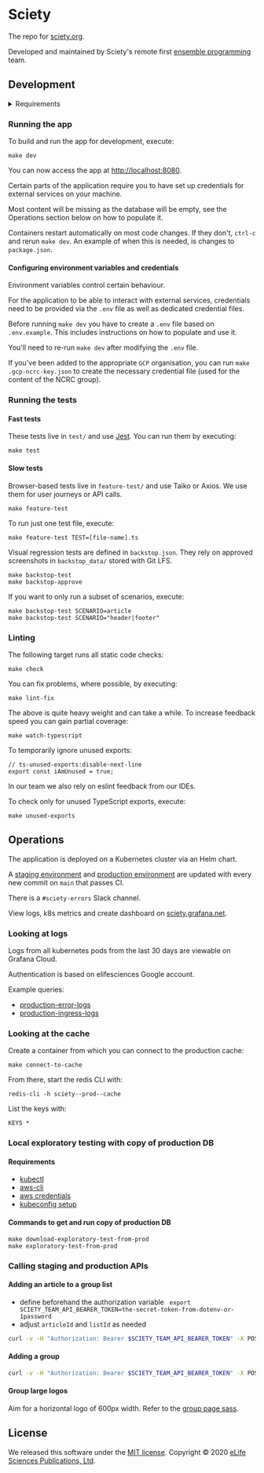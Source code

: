 Sciety
======

The repo for [sciety.org].

Developed and maintained by Sciety's remote first [ensemble programming] team.

Development
-----------

<details>

<summary>Requirements</summary>

- [Docker]
- [Docker Compose]
- [GNU Make]
- [Node.js]
- [Git LFS]
- [coreutils] (for the `timeout` command)
- Unix-like operating system

</details>

### Running the app

To build and run the app for development, execute:

```shell
make dev
```

You can now access the app at <http://localhost:8080>.

Certain parts of the application require you to have set up credentials for external services on your machine.

Most content will be missing as the database will be empty, see the Operations section below on how to populate it.

Containers restart automatically on most code changes. If they don't, `ctrl-c` and rerun `make dev`. An example of when this is needed, is changes to `package.json`.

#### Configuring environment variables and credentials

Environment variables control certain behaviour.

For the application to be able to interact with external services, credentials need to be provided via the `.env` file as well as dedicated credential files.

Before running `make dev` you have to create a `.env` file based on `.env.example`. This includes instructions on how to populate and use it.

You'll need to re-run `make dev` after modifying the `.env` file.

If you've been added to the appropriate `GCP` organisation, you can run `make .gcp-ncrc-key.json` to create the necessary credential file (used for the content of the NCRC group). 

### Running the tests

#### Fast tests

These tests live in `test/` and use [Jest]. You can run them by executing:

```shell
make test
```

#### Slow tests

Browser-based tests live in `feature-test/` and use Taiko or Axios. We use them for user journeys or API calls.

```shell
make feature-test
```

To run just one test file, execute:

```shell
make feature-test TEST=[file-name].ts
```

Visual regression tests are defined in `backstop.json`. They rely on approved screenshots in `backstop_data/` stored with Git LFS.

```shell
make backstop-test
make backstop-approve
```

If you want to only run a subset of scenarios, execute:

```shell
make backstop-test SCENARIO=article
make backstop-test SCENARIO="header|footer"
```

### Linting

The following target runs all static code checks:

```shell
make check
```

You can fix problems, where possible, by executing:

```shell
make lint-fix
```

The above is quite heavy weight and can take a while.
To increase feedback speed you can gain partial coverage:

```shell
make watch-typescript
```
To temporarily ignore unused exports:
```
// ts-unused-exports:disable-next-line
export const iAmUnused = true;
```

In our team we also rely on eslint feedback from our IDEs.

To check only for unused TypeScript exports, execute:
```shell
make unused-exports
```

## Operations

The application is deployed on a Kubernetes cluster via an Helm chart.

A [staging environment] and [production environment] are updated with every new commit on `main` that passes CI.

There is a `#sciety-errors` Slack channel.

View logs, k8s metrics and create dashboard on [sciety.grafana.net](https://sciety.grafana.net).

### Looking at logs

Logs from all kubernetes pods from the last 30 days are viewable on Grafana Cloud.

Authentication is based on elifesciences Google account.

Example queries:

- [production-error-logs]
- [production-ingress-logs]

### Looking at the cache

Create a container from which you can connect to the production cache:
```
make connect-to-cache
```

From there, start the redis CLI with:
```
redis-cli -h sciety--prod--cache
```

List the keys with:
```
KEYS *
```

### Local exploratory testing with copy of production DB

#### Requirements

- [kubectl]
- [aws-cli]
- [aws credentials]
- [kubeconfig setup]

#### Commands to get and run copy of production DB

```shell
make download-exploratory-test-from-prod
make exploratory-test-from-prod
```

### Calling staging and production APIs

#### Adding an article to a group list

- define beforehand the authorization variable
  ` export SCIETY_TEAM_API_BEARER_TOKEN=the-secret-token-from-dotenv-or-1password`
- adjust `articleId` and `listId` as needed

```sh
curl -v -H "Authorization: Bearer $SCIETY_TEAM_API_BEARER_TOKEN" -X POST https://sciety.org/api/add-article-to-list -H "Content-type: application/json" -d '{"articleId": "10.21203/rs.3.rs-955726/v1", "listId": "5ac3a439-e5c6-4b15-b109-92928a740812"}'
```

#### Adding a group

```sh
curl -v -H "Authorization: Bearer $SCIETY_TEAM_API_BEARER_TOKEN" -X POST http://localhost:8080/api/add-group -H "Content-type: application/json" -d '{"groupId": "1480d2dd-463f-4834-8e81-d89c8ae2b86f", "avatarPath": "https://raw.githubusercontent.com/sciety/group-static-files/main/example-group.png", "descriptionPath": "life-science-editors--1480d2dd-463f-4834-8e81-d89c8ae2b86f.md", "homepage": "https://www.lifescienceeditors.com", "name": "Life Science Editors", "shortDescription": "Life Science Editors is a group of former journal editors and grant specialists who are passionate about helping scientists and science reach their full potential.", "slug": "life-science-editors"}'
```

#### Group large logos

Aim for a horizontal logo of 600px width. Refer to the [group page sass](src/html-pages/group-page/common-components/_index.scss).

License
-------

We released this software under the [MIT license][License]. Copyright © 2020 [eLife Sciences Publications, Ltd][eLife].

[Architecture sketch]: https://miro.com/app/board/o9J_ksK0wlg=/
[aws-cli]: https://aws.amazon.com/cli/
[AWS CloudWatch logs]: https://console.aws.amazon.com/cloudwatch/home?region=us-east-1#logs-insights:queryDetail=~(end~0~start~-900~timeType~'RELATIVE~unit~'seconds~editorString~'fields*20*40timestamp*2c*20*40message*0a*7c*20filter*20*60kubernetes.labels.app_kubernetes_io*2finstance*60*3d*22prc--prod*22*0a*7c*20sort*20*40timestamp*20desc*0a*7c*20limit*2020~isLiveTail~false~queryId~'89133ab9-5bb4-4770-b3e9-96052e8300ef~source~(~'*2faws*2fcontainerinsights*2flibero-eks--franklin*2fapplication));tab=logs
[CloudWatch dashboard]: https://console.aws.amazon.com/cloudwatch/home?region=us-east-1#dashboards:name=PRCMetrics
[CloudWatch user journey by IP]: https://console.aws.amazon.com/cloudwatch/home?region=us-east-1#logsV2:logs-insights$3FqueryDetail$3D$257E$2528end$257E0$257Estart$257E-1800$257EtimeType$257E$2527RELATIVE$257Eunit$257E$2527seconds$257EeditorString$257E$2527fields*20*40timestamp*2c*20app_request*0a*7c*20filter*20*60kubernetes.labels.app_kubernetes_io*2finstance*60*20*3d*3d*20*27ingress-nginx*27*20and*20app_remote_addr*20*3d*3d*20*2778.105.99.80*27*20and*20app_request*20not*20like*20*2fstatic*2f*0a*7c*20filter*20app_ingress_name*20*3d*3d*20*27sciety--prod--frontend*27*0a*7c*20sort*20*40timestamp*20asc*0a*7c*20limit*20200$257EisLiveTail$257Efalse$257EqueryId$257E$2527e3086054-9d14-4384-bca5-a9c12b181c87$257Esource$257E$2528$257E$2527*2faws*2fcontainerinsights*2flibero-eks--franklin*2fapplication$2529$2529
[Docker]: https://www.docker.com/
[Docker Compose]: https://docs.docker.com/compose/
[eLife]: https://elifesciences.org/
[ensemble programming]: https://en.wikipedia.org/w/index.php?title=Ensemble_programming&redirect=no
[Export from CloudWatch]: https://console.aws.amazon.com/cloudwatch/home?region=us-east-1#logsV2:log-groups/log-group/$252Faws$252Fcontainerinsights$252Flibero-eks--franklin$252Fapplication
[ESLint]: https://eslint.org/
[Git LFS]: https://git-lfs.github.com/
[GNU Make]: https://www.gnu.org/software/make/
[Jest]: https://jestjs.io/
[kubectl]: https://kubernetes.io/docs/tasks/tools/
[License]: LICENSE.md
[Makefile]: Makefile
[Monitoring SNS topic]: https://console.aws.amazon.com/sns/v3/home?region=us-east-1#/topic/arn:aws:sns:us-east-1:540790251273:prc-logging
[Monitoring lambda]: https://console.aws.amazon.com/lambda/home?region=us-east-1#/functions/notifySlackFromSnsTopicError
[Node.js]: https://nodejs.org/
[Production environment]: https://sciety.org
[production-error-logs]: https://sciety.grafana.net/explore?orgId=1&left=%7B%22datasource%22:%22grafanacloud-sciety-logs%22,%22queries%22:%5B%7B%22expr%22:%22%7Bapp_kubernetes_io_name%3D%5C%22sciety%5C%22,app_kubernetes_io_instance%3D%5C%22sciety--prod%5C%22%7D%5Cn%7C%20json%20%7C%20__error__%3D%5C%22%5C%22%5Cn%7C%20level%20%3D%20%5C%22error%5C%22%22,%22refId%22:%22A%22%7D%5D,%22range%22:%7B%22from%22:%22now-2d%22,%22to%22:%22now%22%7D%7D
[production-ingress-logs]: https://sciety.grafana.net/explore?orgId=1&left=%7B%22datasource%22:%22grafanacloud-sciety-logs%22,%22queries%22:%5B%7B%22refId%22:%22B%22,%22expr%22:%22%7Bapp_kubernetes_io_name%3D%5C%22ingress-nginx%5C%22%7D%5Cn%7C%20json%5Cn%7C%20__error__%3D%5C%22%5C%22%5Cn%7C%20ingress_name%3D%5C%22sciety--prod--frontend%5C%22%22%7D%5D,%22range%22:%7B%22from%22:%22now-2d%22,%22to%22:%22now%22%7D%7D
[Staging environment]: https://staging.sciety.org
[sciety.org]: https://sciety.org
[aws credentials]: https://github.com/sciety/infrastructure/blob/main/README.md#aws-access
[kubeconfig setup]: https://github.com/sciety/infrastructure/blob/main/README.md#kubectl-access
[coreutils]: https://www.gnu.org/software/coreutils/

